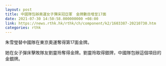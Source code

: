 ```yaml
---
layout: post
title: 中國隊包辦奧運女子彈床冠亞軍　金牌數目增至17面
date: 2021-07-30 14:50:58.000000000 +08:00
link: https://news.rthk.hk/rthk/ch/component/k2/1603387-20210730.htm
categories: rthk
---
```


朱雪瑩替中國隊在東京奧運奪得第17面金牌。

她在女子彈床擊敗隊友劉靈玲奪得金牌。劉靈玲取得銀牌，中國隊包辦這個項目的金銀牌。
